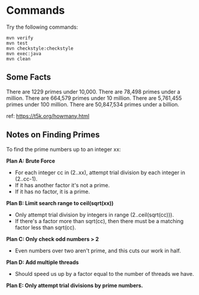 
# Commands

Try the following commands:

```
mvn verify
mvn test
mvn checkstyle:checkstyle
mvn exec:java
mvn clean
```

## Some Facts

There are 1229 primes under 10,000.
There are 78,498 primes under a million.
There are 664,579 primes under 10 million.
There are 5,761,455 primes under 100 million.
There are 50,847,534 primes under a billion.

ref: https://t5k.org/howmany.html

## Notes on Finding Primes

To find the prime numbers up to an integer xx:

**Plan A: Brute Force**

 - For each integer cc in (2..xx), attempt trial division by each integer
   in (2..cc-1).
 - If it has another factor it's not a prime.
 - If it has no factor, it is a prime.

**Plan B: Limit search range to ceil(sqrt(xx))**

 - Only attempt trial division by integers in range (2..ceil(sqrt(cc))).
 - If there's a factor more than sqrt(cc), then there must be a matching factor
   less than sqrt(cc).

**Plan C: Only check odd numbers > 2**

 - Even numbers over two aren't prime, and this cuts our work in half.
 
**Plan D: Add multiple threads**

 - Should speed us up by a factor equal to the number of threads we have.

**Plan E: Only attempt trial divisions by prime numbers.**
